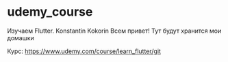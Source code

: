 # udemy_course
Изучаем Flutter. Konstantin Kokorin
Всем привет!
Тут будут хранится мои домашки

Курс:
https://www.udemy.com/course/learn_flutter/git